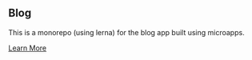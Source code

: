 ## Blog

This is a monorepo (using lerna) for the blog app built using microapps.

[Learn More](https://github.com/gautamarora/blog/blob/master/README.md)